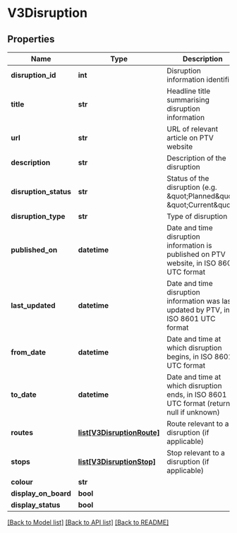 # V3Disruption

## Properties
Name | Type | Description | Notes
------------ | ------------- | ------------- | -------------
**disruption_id** | **int** | Disruption information identifier | [optional] 
**title** | **str** | Headline title summarising disruption information | [optional] 
**url** | **str** | URL of relevant article on PTV website | [optional] 
**description** | **str** | Description of the disruption | [optional] 
**disruption_status** | **str** | Status of the disruption (e.g. \&quot;Planned\&quot;, \&quot;Current\&quot;) | [optional] 
**disruption_type** | **str** | Type of disruption | [optional] 
**published_on** | **datetime** | Date and time disruption information is published on PTV website, in ISO 8601 UTC format | [optional] 
**last_updated** | **datetime** | Date and time disruption information was last updated by PTV, in ISO 8601 UTC format | [optional] 
**from_date** | **datetime** | Date and time at which disruption begins, in ISO 8601 UTC format | [optional] 
**to_date** | **datetime** | Date and time at which disruption ends, in ISO 8601 UTC format (returns null if unknown) | [optional] 
**routes** | [**list[V3DisruptionRoute]**](V3DisruptionRoute.md) | Route relevant to a disruption (if applicable) | [optional] 
**stops** | [**list[V3DisruptionStop]**](V3DisruptionStop.md) | Stop relevant to a disruption (if applicable) | [optional] 
**colour** | **str** |  | [optional] 
**display_on_board** | **bool** |  | [optional] 
**display_status** | **bool** |  | [optional] 

[[Back to Model list]](../README.md#documentation-for-models) [[Back to API list]](../README.md#documentation-for-api-endpoints) [[Back to README]](../README.md)


